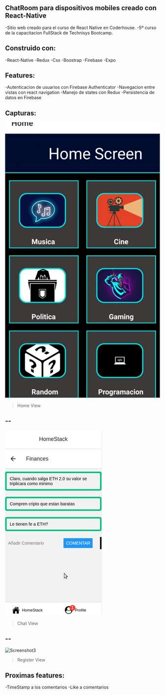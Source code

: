## ChatRoom para dispositivos mobiles creado con React-Native 

-Sitio web creado para el curso de React Native en Coderhouse.
-5º curso de la capacitacion FullStack de Technisys Bootcamp. 

## Construido con:

-React-Native
-Redux
-Css
-Boostrap 
-Firebase
-Expo

## Features:
-Autenticacion de usuarios con Firebase Authenticator
-Navegacion entre vistas con react navigation
-Manejo de states con Redux
-Persistencia de datos en Firebase

## Capturas:

![Screenshot1](imagenes/HomeView.jpeg)
> Home View
## --
![Screenshot2](imagenes/chat.png)
> Chat View
## --
![Screenshot3](imagenes/SingIn(1).png)
> Register View


## Proximas features:
-TimeStamp a los comentarios 
-Like a comentarios
